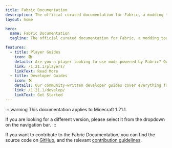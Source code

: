 ```yaml
---
title: Fabric Documentation
description: The official curated documentation for Fabric, a modding toolchain for Minecraft.
layout: home

hero:
  name: Fabric Documentation
  tagline: The official curated documentation for Fabric, a modding toolchain for Minecraft.

features:
  - title: Player Guides
    icon: 📚
    details: Are you a player looking to use mods powered by Fabric? Our player guides have you covered. These guides will help you in downloading, installing, and troubleshooting Fabric mods.
    link: /1.21.1/players/
    linkText: Read More
  - title: Developer Guides
    icon: 🛠️
    details: Our community-written developer guides cover everything from setting up your development environment to advanced topics like rendering and networking.
    link: /1.21.1/develop/
    linkText: Get Started
---
```


::: warning
This documentation applies to Minecraft 1.21.1.

If you are looking for a different version, please select it from the dropdown on the navigation bar.
:::

If you want to contribute to the Fabric Documentation, you can find the source code on [GitHub](https://github.com/FabricMC/fabric-docs), and the relevant [contribution guidelines](./contributing).

